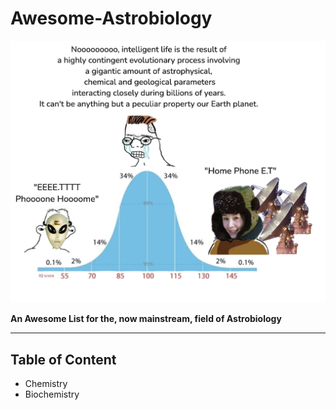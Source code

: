 # Awesome-Astrobiology

![Gaussian_Meme](./img/Gaussian_meme.png)

**An Awesome List for the, now mainstream, field of Astrobiology**

---

## Table of Content

- Chemistry
- Biochemistry
